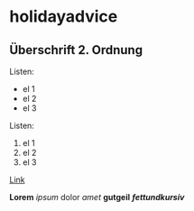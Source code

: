 # holidayadvice

## Überschrift 2. Ordnung

Listen:
- el 1
- el 2
- el 3

Listen:
1. el 1
2. el 2
3. el 3

[Link](https://www.youtube.com/)

**Lorem** *ipsum* dolor _amet_ __gutgeil__ ***fettundkursiv***
